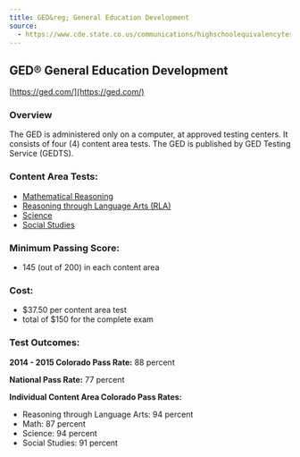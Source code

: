 ```yaml
---
title: GED&reg; General Education Development
source:
  - https://www.cde.state.co.us/communications/highschoolequivalencytestingprogram
---
```

## GED&reg; General Education Development

[https://ged.com/](https://ged.com/)

### Overview
The GED is administered only on a computer, at approved testing centers. It consists of four (4) content area tests. The GED is published by GED Testing Service (GEDTS).

### Content Area Tests:

  * [Mathematical Reasoning](mathematical-reasoning.html)
  * [Reasoning through Language Arts (RLA)](rla.html)
  * [Science](science.html)
  * [Social Studies](social-studies.html)

###  Minimum Passing Score:

  * 145 (out of 200) in each content area
  
### Cost:

  * $37.50 per content area test
  * total of $150 for the complete exam
  
### Test Outcomes:

**2014 - 2015 Colorado Pass Rate:** 88 percent
  
**National Pass Rate:** 77 percent

**Individual Content Area Colorado Pass Rates:**

  * Reasoning through Language Arts: 94 percent
  * Math: 87 percent
  * Science: 94 percent
  * Social Studies: 91 percent
